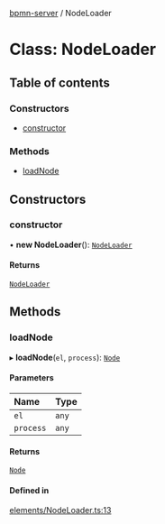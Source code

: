 [bpmn-server](../readme.md) / NodeLoader

# Class: NodeLoader

## Table of contents

### Constructors

- [constructor](NodeLoader.md#constructor)

### Methods

- [loadNode](NodeLoader.md#loadnode)

## Constructors

### constructor

• **new NodeLoader**(): [`NodeLoader`](NodeLoader.md)

#### Returns

[`NodeLoader`](NodeLoader.md)

## Methods

### loadNode

▸ **loadNode**(`el`, `process`): [`Node`](Node.md)

#### Parameters

| Name | Type |
| :------ | :------ |
| `el` | `any` |
| `process` | `any` |

#### Returns

[`Node`](Node.md)

#### Defined in

[elements/NodeLoader.ts:13](https://github.com/bpmnServer/bpmn-server/blob/76c4fe0/src/elements/NodeLoader.ts#L13)
